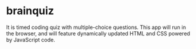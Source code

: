 # brainquiz
It is timed coding quiz with multiple-choice questions. This app will run in the browser, and will feature dynamically updated HTML and CSS powered by JavaScript code.
